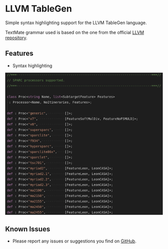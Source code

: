 # LLVM TableGen

Simple syntax highlighting support for the LLVM TableGen language.

TextMate grammar used is based on the one from the official [LLVM repository](https://github.com/llvm-mirror/llvm/blob/master/utils/textmate/TableGen.tmbundle/Syntaxes/TableGen.tmLanguage).

## Features

- Syntax highlighting

![Syntax highlighting](images/syntax.png)


## Known Issues

- Please report any issues or suggestions you find on [GitHub](https://github.com/jakoberzar/vscode-llvm-tablegen/issues).